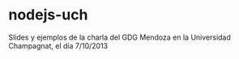 nodejs-uch
==========

Slides y ejemplos de la charla del GDG Mendoza en la Universidad Champagnat, el día 7/10/2013

